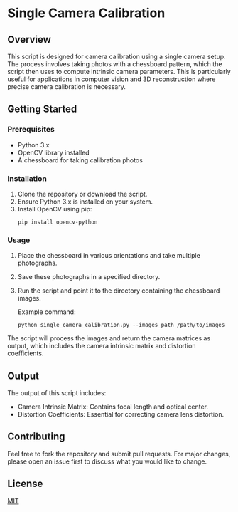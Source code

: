 
# Single Camera Calibration

## Overview
This script is designed for camera calibration using a single camera setup. The process involves taking photos with a chessboard pattern, which the script then uses to compute intrinsic camera parameters. This is particularly useful for applications in computer vision and 3D reconstruction where precise camera calibration is necessary.

## Getting Started

### Prerequisites
- Python 3.x
- OpenCV library installed
- A chessboard for taking calibration photos

### Installation
1. Clone the repository or download the script.
2. Ensure Python 3.x is installed on your system.
3. Install OpenCV using pip:
   ```
   pip install opencv-python
   ```

### Usage
1. Place the chessboard in various orientations and take multiple photographs.
2. Save these photographs in a specified directory.
3. Run the script and point it to the directory containing the chessboard images.

   Example command:
   ```
   python single_camera_calibration.py --images_path /path/to/images
   ```

The script will process the images and return the camera matrices as output, which includes the camera intrinsic matrix and distortion coefficients.

## Output
The output of this script includes:
- Camera Intrinsic Matrix: Contains focal length and optical center.
- Distortion Coefficients: Essential for correcting camera lens distortion.

## Contributing
Feel free to fork the repository and submit pull requests. For major changes, please open an issue first to discuss what you would like to change.

## License
[MIT](https://choosealicense.com/licenses/mit/)

